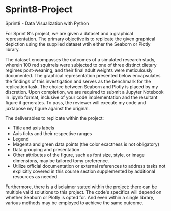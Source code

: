 # Sprint8-Project
Sprint8 - Data Visualization with Python


For Sprint 8's project, we are given a dataset and a graphical representation. The primary objective is to replicate the given graphical depiction using the supplied dataset wtih either the Seaborn or Plotly library.

The dataset encompasses the outcomes of a simulated research study, wherein 100 red squirrels were subjected to one of three distinct dietary regimes post-weaning, and their final adult weights were meticulously documented. The graphical representation presented below encapsulates the findings of this investigation and serves as the benchmark for the replication task. The choice between Seaborn and Plotly is placed by my discretion. Upon completion, we are required to submit a Jupyter Notebook in .ipynb format, inclusive of your code implementation and the resultant figure it generates. To pass, the reviewer will execute my code and juxtapose my figure against the original.

The deliverables to replicate within the project:
- Title and axis labels
- Axis ticks and their respective ranges
- Legend
- Magenta and green data points (the color exactness is not obligatory)
- Data grouping and presentation
- Other attributes of the figure, such as font size, style, or image dimensions, may be tailored tomy preference.
- Utilize official documentation or external references to address tasks not explicitly covered in this course section supplemented by additional resources as needed.

Furthermore, there is a disclaimer stated within the project: there can be multiple valid solutions to this project. The code's specifics will depend on whether Seaborn or Plotly is opted for. And even within a single library, various methods may be employed to achieve the same outcome.
